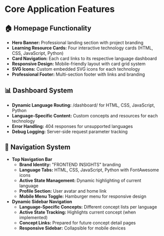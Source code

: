 # Core Application Features

## 🏠 Homepage Functionality
- **Hero Banner:** Professional landing section with project branding
- **Learning Resource Cards:** Four interactive technology cards (HTML, CSS, JavaScript, Python)
- **Card Navigation:** Each card links to its respective language dashboard
- **Responsive Design:** Mobile-friendly layout with card grid system
- **SVG Icons:** Custom embedded SVG icons for each technology
- **Professional Footer:** Multi-section footer with links and branding


## 📊 Dashboard System
- **Dynamic Language Routing:** /dashboard/<language> for HTML, CSS, JavaScript, Python
- **Language-Specific Content:** Custom concepts and resources for each technology
- **Error Handling:** 404 responses for unsupported languages
- **Debug Logging:** Server-side request parameter tracking


## 🧭 Navigation System
- **Top Navigation Bar**
    - **Brand Identity:** "FRONTEND INSIGHTS" branding
    - **Language Tabs:** HTML, CSS, JavaScript, Python with FontAwesome icons
    - **Active State Management:** Dynamic highlighting of current language
    - **Profile Section:** User avatar and home link
    - **Mobile Menu Toggle:** Hamburger menu for responsive design
- **Dynamic Sidebar Navigation**
    - **Language-Specific Concepts:** Different concept lists per language
    - **Active State Tracking:** Highlights current concept (when implemented)
    - **Concept Links:** Prepared for future concept detail pages
    - **Responsive Sidebar:** Collapsible for mobile devices